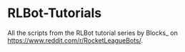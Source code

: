 # RLBot-Tutorials
All the scripts from the RLBot tutorial series by Blocks_ on https://www.reddit.com/r/RocketLeagueBots/.
